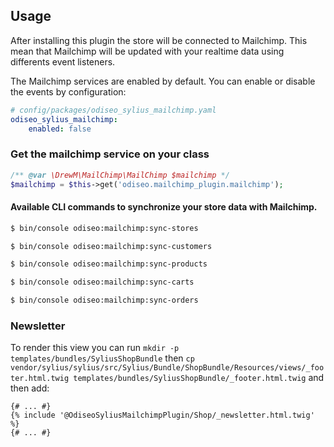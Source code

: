 ## Usage

After installing this plugin the store will be connected to Mailchimp. This mean that Mailchimp will be updated with 
your realtime data using differents event listeners.

The Mailchimp services are enabled by default.
You can enable or disable the events by configuration:

```yml
# config/packages/odiseo_sylius_mailchimp.yaml
odiseo_sylius_mailchimp:
    enabled: false
```

### Get the mailchimp service on your class

```php
/** @var \DrewM\MailChimp\MailChimp $mailchimp */
$mailchimp = $this->get('odiseo.mailchimp_plugin.mailchimp');
```

#### Available CLI commands to synchronize your store data with Mailchimp.

```bash
$ bin/console odiseo:mailchimp:sync-stores
```
```bash 
$ bin/console odiseo:mailchimp:sync-customers
```
```bash
$ bin/console odiseo:mailchimp:sync-products
```
```bash
$ bin/console odiseo:mailchimp:sync-carts
```
```bash
$ bin/console odiseo:mailchimp:sync-orders
```

### Newsletter

To render this view you can run `mkdir -p templates/bundles/SyliusShopBundle` then `cp vendor/sylius/sylius/src/Sylius/Bundle/ShopBundle/Resources/views/_footer.html.twig templates/bundles/SyliusShopBundle/_footer.html.twig` and then add:

```twig
{# ... #}
{% include '@OdiseoSyliusMailchimpPlugin/Shop/_newsletter.html.twig' %}
{# ... #}
```
